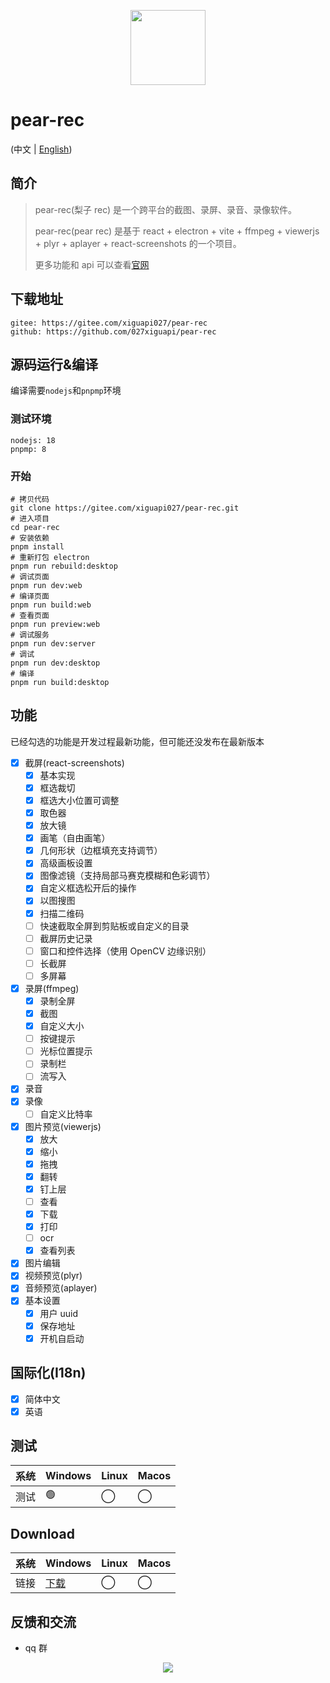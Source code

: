 <p align="center">
  <img src="https://027xiguapi.github.io/pear-rec/logo.png"  height="120"  />
</p>

# pear-rec

(中文 | [English](README.md))

## 简介

> pear-rec(梨子 rec) 是一个跨平台的截图、录屏、录音、录像软件。
>
> pear-rec(pear rec) 是基于 react + electron + vite + ffmpeg + viewerjs + plyr + aplayer + react-screenshots 的一个项目。
>
> 更多功能和 api 可以查看[官网](https://027xiguapi.github.io/pear-rec)

## 下载地址

```
gitee: https://gitee.com/xiguapi027/pear-rec
github: https://github.com/027xiguapi/pear-rec
```

## 源码运行&编译

编译需要`nodejs`和`pnpmp`环境

### 测试环境

```
nodejs: 18
pnpmp: 8
```

### 开始

```shell
# 拷贝代码
git clone https://gitee.com/xiguapi027/pear-rec.git
# 进入项目
cd pear-rec
# 安装依赖
pnpm install
# 重新打包 electron
pnpm run rebuild:desktop
# 调试页面
pnpm run dev:web
# 编译页面
pnpm run build:web
# 查看页面
pnpm run preview:web
# 调试服务
pnpm run dev:server
# 调试
pnpm run dev:desktop
# 编译
pnpm run build:desktop
```

## 功能

已经勾选的功能是开发过程最新功能，但可能还没发布在最新版本

- [x] 截屏(react-screenshots)
  - [x] 基本实现
  - [x] 框选裁切
  - [x] 框选大小位置可调整
  - [x] 取色器
  - [x] 放大镜
  - [x] 画笔（自由画笔）
  - [x] 几何形状（边框填充支持调节）
  - [x] 高级画板设置
  - [x] 图像滤镜（支持局部马赛克模糊和色彩调节）
  - [x] 自定义框选松开后的操作
  - [x] 以图搜图
  - [x] 扫描二维码
  - [ ] 快速截取全屏到剪贴板或自定义的目录
  - [ ] 截屏历史记录
  - [ ] 窗口和控件选择（使用 OpenCV 边缘识别）
  - [ ] 长截屏
  - [ ] 多屏幕
- [x] 录屏(ffmpeg)
  - [x] 录制全屏
  - [x] 截图
  - [x] 自定义大小
  - [ ] 按键提示
  - [ ] 光标位置提示
  - [ ] 录制栏
  - [ ] 流写入
- [x] 录音
- [x] 录像
  - [ ] 自定义比特率
- [x] 图片预览(viewerjs)
  - [x] 放大
  - [x] 缩小
  - [x] 拖拽
  - [x] 翻转
  - [x] 钉上层
  - [ ] 查看
  - [x] 下载
  - [x] 打印
  - [ ] ocr
  - [x] 查看列表
- [x] 图片编辑
- [x] 视频预览(plyr)
- [x] 音频预览(aplayer)
- [x] 基本设置
  - [x] 用户 uuid
  - [x] 保存地址
  - [x] 开机自启动

## 国际化(I18n)

- [x] 简体中文
- [x] 英语

## 测试

| 系统 | Windows | Linux | Macos |
| ---- | ------- | ----- | ----- |
| 测试 | 🟢      | ◯     | ◯     |

## Download

| 系统 | Windows                                                                                               | Linux | Macos |
| ---- | ----------------------------------------------------------------------------------------------------- | ----- | ----- |
| 链接 | [下载](https://github.com/027xiguapi/pear-rec/releases/download/1.0.0-alpha/pear-rec_1.0.0-alpha.exe) | ◯     | ◯     |

## 反馈和交流

- qq 群

<p align="center">
  <img src="https://027xiguapi.github.io/pear-rec/imgs/pear-rec_qq_qrcode.png" />
</p>
